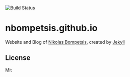 ![Build Status](https://travis-ci.org/nbompetsis/nbompetsis.github.io.svg?branch=master)

# nbompetsis.github.io
Website and Blog of [Nikolas Bompetsis](https://www.linkedin.com/in/nikolas-bompetsis-b883b869), created by [Jekyll](https://jekyllrb.com/)

## License
Mit
